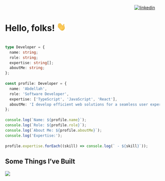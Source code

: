 <!-- Header -->

<!-- Social links -->

<div align="right">

<a href="https://www.linkedin.com/in/abdellah-maarifa/"  target="_blank"><img width="25px" src="https://i.ibb.co/HGwdyc0/linkedin.png" alt="linkedin" border="0"></a>
&nbsp; &nbsp;

</div>

<!-- Info -->

# Hello, folks! <img src="https://github.com/Abdellahmaarifa/Abdellahmaarifa/blob/main/wave.gif" width="30px">

```Typescript

type Developer = {
  name: string;
  role: string;
  expertise: string[];
  aboutMe: string;
};

const profile: Developer = {
  name: 'Abdellah',
  role: 'Software Developer',
  expertise: ['TypeScript', 'JavaScript', 'React'],
  aboutMe: 'I develop efficient web solutions for a seamless user experience',
};

console.log(`Name: ${profile.name}`);
console.log(`Role: ${profile.role}`);
console.log(`About Me: ${profile.aboutMe}`);
console.log('Expertise:');

profile.expertise.forEach((skill) => console.log(` - ${skill}`));


```

## Some Things I’ve Built

<div style="display:flex; gap:10px;">
<a href="https://github.com/Abdellahmaarifa/overPing">
  <img align="center" src="https://github-readme-stats.vercel.app/api/pin/?username=Abdellahmaarifa&repo=overPing&title_color=ffffff&text_color=c9cacc&icon_color=2bbc8a&bg_color=0C1A24&border_color=17A2B8" />
</a>
</div>
